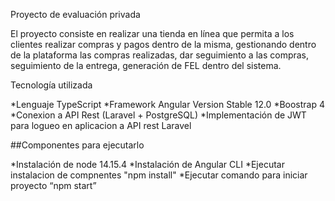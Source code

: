 

Proyecto de evaluación privada


El proyecto consiste en realizar una tienda en línea que permita a los clientes realizar compras y pagos dentro de la misma, gestionando dentro de la plataforma las compras realizadas, dar seguimiento a las compras, seguimiento de la entrega, generación de FEL dentro del sistema.

Tecnología utilizada

*Lenguaje TypeScript
*Framework Angular Version Stable 12.0
*Boostrap 4 
*Conexion a API Rest (Laravel + PostgreSQL)
*Implementación de JWT para logueo en aplicacion a API rest Laravel 

##Componentes para ejecutarlo 

*Instalación de node 14.15.4 
*Instalación de Angular CLI 
*Ejecutar instalacion de compnentes "npm install" 
*Ejecutar comando para iniciar proyecto “npm start”

